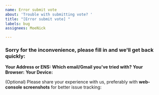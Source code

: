 ```yaml
---
name: Error submit vote
about: 'Trouble with submitting vote? '
title: "[Error submit vote] "
labels: bug
assignees: MoeNick

---
```


### Sorry for the inconvenience, please fill in and we'll get back quickly: 

**Your Address or ENS:** 
**Which email/Gmail you've tried with?**
**Your Browser:**
**Your Device:**


(Optional) Please share your experience with us, preferably with **web-console screenshots** for better issue tracking:
